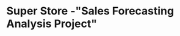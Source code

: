 # Super Store -"Sales Forecasting Analysis Project"                                                                                                                 
# 
